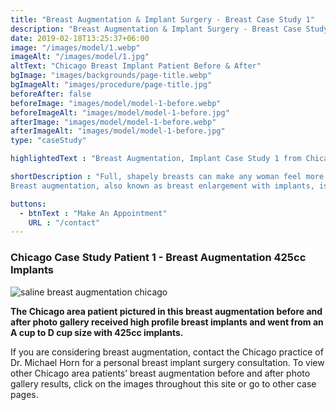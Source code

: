 ```yaml
---
title: "Breast Augmentation & Implant Surgery - Breast Case Study 1"
description: "Breast Augmentation & Implant Surgery - Breast Case Study 1"
date: 2019-02-18T13:25:37+06:00
image: "/images/model/1.webp"
imageAlt: "/images/model/1.jpg"
altText: "Chicago Breast Implant Patient Before & After"
bgImage: "images/backgrounds/page-title.webp"
bgImageAlt: "images/procedure/page-title.jpg"
beforeAfter: false
beforeImage: "images/model/model-1-before.webp"
beforeImageAlt: "images/model/model-1-before.jpg"
afterImage: "images/model/model-1-before.webp"
afterImageAlt: "images/model/model-1-before.jpg"
type: "caseStudy"

highlightedText : "Breast Augmentation, Implant Case Study 1 from Chicago’s renowned breast augmentation surgeon Dr. Michael A. Horn, M.D. - superior breast augmentation results."

shortDescription : "Full, shapely breasts can make any woman feel more feminine, beautiful, and confident.
Breast augmentation, also known as breast enlargement with implants, is a safe and proven cosmetic surgery, and most patients who decide to have the procedure are delighted with the results."

buttons:
  - btnText : "Make An Appointment"
    URL : "/contact"
---
```

### Chicago Case Study Patient 1 - Breast Augmentation 425cc Implants
![saline breast augmentation chicago](../../images/model/model-1-page.jpg "high profile breast implant")


<b>The Chicago area patient pictured in this breast augmentation before and after photo gallery received high profile breast implants and went from an A cup to D cup size with 425cc implants.</b>

If you are considering breast augmentation, contact the Chicago practice of Dr. Michael Horn for a personal breast implant surgery consultation. To view other Chicago area patients’ breast augmentation before and after photo gallery results, click on the images throughout this site or go to other case pages.


